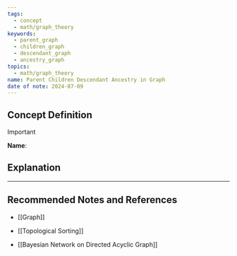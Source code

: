 ```yaml
---
tags:
  - concept
  - math/graph_theory
keywords:
  - parent_graph
  - children_graph
  - descendant_graph
  - ancestry_graph
topics:
  - math/graph_theory
name: Parent Children Descendant Ancestry in Graph
date of note: 2024-07-09
---
```


## Concept Definition

>[!important]
>**Name**: 





## Explanation





-----------
##  Recommended Notes and References

- [[Graph]]

- [[Topological Sorting]]
- [[Bayesian Network on Directed Acyclic Graph]]